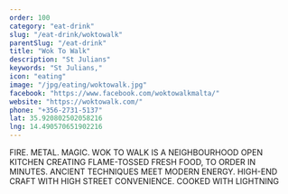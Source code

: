 ```yaml
---
order: 100
category: "eat-drink"
slug: "/eat-drink/woktowalk"
parentSlug: "/eat-drink"
title: "Wok To Walk"
description: "St Julians"
keywords: "St Julians,"
icon: "eating"
image: "/jpg/eating/woktowalk.jpg"
facebook: "https://www.facebook.com/woktowalkmalta/"
website: "https://woktowalk.com/"
phone: "+356-2731-5137"
lat: 35.920802502058216
lng: 14.490570651902216
---
```

FIRE. METAL. MAGIC.
WOK TO WALK IS A NEIGHBOURHOOD OPEN KITCHEN
CREATING FLAME-TOSSED FRESH FOOD, TO ORDER IN
MINUTES. ANCIENT TECHNIQUES MEET MODERN
ENERGY. HIGH-END CRAFT WITH HIGH STREET
CONVENIENCE.
COOKED WITH LIGHTNING